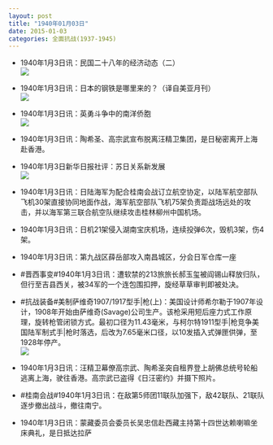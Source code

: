 ```yaml
---
layout: post
title: "1940年01月03日"
date: 2015-01-03
categories: 全面抗战(1937-1945)
---
```


<meta name="referrer" content="no-referrer" />

- 1940年1月3日讯：民国二十八年的经济动态（二） <br/><img src="https://ww3.sinaimg.cn/large/aca367d8jw1enwr2ri0kkj20dt1lsqii.jpg" />

- 1940年1月3日讯：日本的钢铁是哪里来的？（译自美亚月刊） <br/><img src="https://ww4.sinaimg.cn/large/aca367d8jw1enwpcfealrj20jb1dhtpo.jpg" />

- 1940年1月3日讯：英勇斗争中的南洋侨胞 <br/><img src="https://ww3.sinaimg.cn/large/aca367d8jw1enwnlz9ed4j20kf1ei1b1.jpg" />

- 1940年1月3日讯：陶希圣、高宗武宣布脱离汪精卫集团，是日秘密离开上海赴香港。 

- 1940年1月3日新华日报社评：苏日关系新发展 <br/><img src="https://ww3.sinaimg.cn/large/aca367d8jw1enwlvll5i2j210n0ho45d.jpg" />

- 1940年1月3日讯：日陆海军为配合桂南会战订立航空协定，以陆军航空部队飞机30架直接协同地面作战，海军航空部队飞机75架负责距战场远处的攻击，并以海军第三联合航空队继续攻击桂林柳州中国机场。 

- 1940年1月3日讯：日机21架侵入湖南宝庆机场，连续投弹6次，毁机3架，伤4架。 

- 1940年1月3日讯：第九战区薛岳部攻入南昌城区，分会日军仓库一座 

- #晋西事变#1940年1月3日讯：遭软禁的213旅旅长郝玉玺被阎锡山释放归队，但行至吉县西关，被34军的一个连包围扣押，旋经草草审判即被处决。  

- #抗战装备#美制萨维奇1907/1917型手|枪(上)：美国设计师希尔勒于1907年设计，1908年开始由萨维奇(Savage)公司生产。该枪采用短后座力式工作原理，旋转枪管闭锁方式。最初口径为11.43毫米，与柯尔特1911型手|枪竞争美国陆军制式手|枪时落选，后改为7.65毫米口径，以10发插入式弹匣供弹，至1928年停产。 <br/><img src="https://ww2.sinaimg.cn/large/aca367d8jw1enw3nzwx6lj20h40xrtf2.jpg" />

- 1940年1月3日讯：汪精卫幕僚高宗武、陶希圣突自租界登上胡佛总统号轮船逃离上海，驶往香港。高宗武已盗得《日汪密约》并摄下照片。 

- #桂南会战#1940年1月3日讯：在敌第5师团11联队加强下，敌42联队、21联队逐步撤出战斗，撤往南宁。 

- 1940年1月3日讯：蒙藏委员会委员长吴忠信赴西藏主持第十四世达赖喇嘛坐床典礼，是日抵达拉萨 

